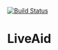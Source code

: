 [![Build Status](http://jenkins.bloodrush.nl:81/job/LiveAid/badge/icon)](http://jenkins.bloodrush.nl:81/job/LiveAid/)

# LiveAid

